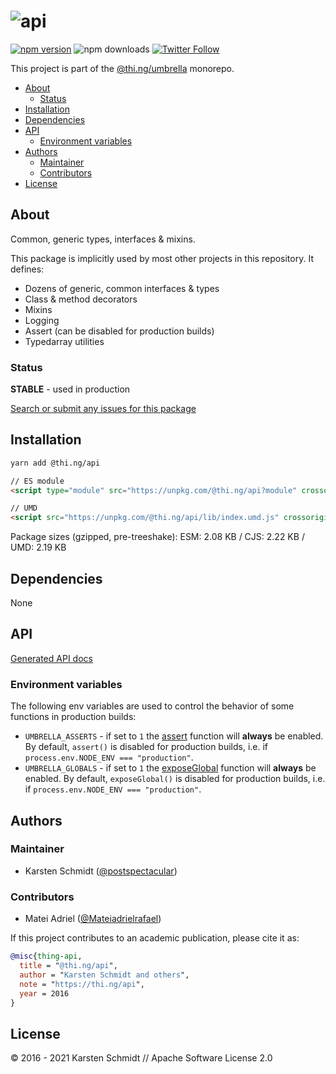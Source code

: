 <!-- This file is generated - DO NOT EDIT! -->

# ![api](https://media.thi.ng/umbrella/banners/thing-api.svg?56b8f72e)

[![npm version](https://img.shields.io/npm/v/@thi.ng/api.svg)](https://www.npmjs.com/package/@thi.ng/api)
![npm downloads](https://img.shields.io/npm/dm/@thi.ng/api.svg)
[![Twitter Follow](https://img.shields.io/twitter/follow/thing_umbrella.svg?style=flat-square&label=twitter)](https://twitter.com/thing_umbrella)

This project is part of the
[@thi.ng/umbrella](https://github.com/thi-ng/umbrella/) monorepo.

- [About](#about)
  - [Status](#status)
- [Installation](#installation)
- [Dependencies](#dependencies)
- [API](#api)
  - [Environment variables](#environment-variables)
- [Authors](#authors)
  - [Maintainer](#maintainer)
  - [Contributors](#contributors)
- [License](#license)

## About

Common, generic types, interfaces & mixins.

This package is implicitly used by most other projects in this
repository. It defines:

- Dozens of generic, common interfaces & types
- Class & method decorators
- Mixins
- Logging
- Assert (can be disabled for production builds)
- Typedarray utilities

### Status

**STABLE** - used in production

[Search or submit any issues for this package](https://github.com/thi-ng/umbrella/issues?q=%5Bapi%5D+in%3Atitle)

## Installation

```bash
yarn add @thi.ng/api
```

```html
// ES module
<script type="module" src="https://unpkg.com/@thi.ng/api?module" crossorigin></script>

// UMD
<script src="https://unpkg.com/@thi.ng/api/lib/index.umd.js" crossorigin></script>
```

Package sizes (gzipped, pre-treeshake): ESM: 2.08 KB / CJS: 2.22 KB / UMD: 2.19 KB

## Dependencies

None

## API

[Generated API docs](https://docs.thi.ng/umbrella/api/)

### Environment variables

The following env variables are used to control the behavior of some functions in production builds:

- `UMBRELLA_ASSERTS` -  if set to `1` the
  [assert](https://github.com/thi-ng/umbrella/tree/develop/packages/api/src/assert.ts)
  function will **always** be enabled. By default, `assert()` is
  disabled for production builds, i.e. if `process.env.NODE_ENV ===
  "production"`.
- `UMBRELLA_GLOBALS` -  if set to `1` the
  [exposeGlobal](https://github.com/thi-ng/umbrella/tree/develop/packages/api/src/expose.ts)
  function will **always** be enabled. By default, `exposeGlobal()` is
  disabled for production builds, i.e. if `process.env.NODE_ENV ===
  "production"`.

## Authors

### Maintainer

- Karsten Schmidt ([@postspectacular](https://github.com/postspectacular))

### Contributors

- Matei Adriel ([@Mateiadrielrafael](https://github.com/Mateiadrielrafael))

If this project contributes to an academic publication, please cite it as:

```bibtex
@misc{thing-api,
  title = "@thi.ng/api",
  author = "Karsten Schmidt and others",
  note = "https://thi.ng/api",
  year = 2016
}
```

## License

&copy; 2016 - 2021 Karsten Schmidt // Apache Software License 2.0
